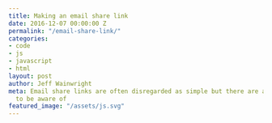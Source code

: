 ```yaml
---
title: Making an email share link
date: 2016-12-07 00:00:00 Z
permalink: "/email-share-link/"
categories:
- code
- js
- javascript
- html
layout: post
author: Jeff Wainwright
meta: Email share links are often disregarded as simple but there are a few challenges
  to be aware of
featured_image: "/assets/js.svg"
---
```



